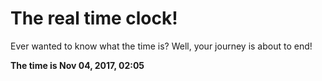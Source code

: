 # The real time clock!

Ever wanted to know what the time is? Well, your journey is about to end!

**The time is Nov 04, 2017, 02:05**